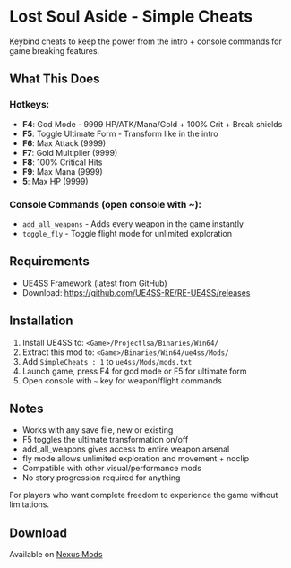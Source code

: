 # Lost Soul Aside - Simple Cheats

Keybind cheats to keep the power from the intro + console commands for game breaking features.

## What This Does

### Hotkeys:
- **F4**: God Mode - 9999 HP/ATK/Mana/Gold + 100% Crit + Break shields
- **F5**: Toggle Ultimate Form - Transform like in the intro
- **F6**: Max Attack (9999)  
- **F7**: Gold Multiplier (9999)
- **F8**: 100% Critical Hits
- **F9**: Max Mana (9999)
- **5**: Max HP (9999)

### Console Commands (open console with ~):
- `add_all_weapons` - Adds every weapon in the game instantly
- `toggle_fly` - Toggle flight mode for unlimited exploration

## Requirements

- UE4SS Framework (latest from GitHub)
- Download: https://github.com/UE4SS-RE/RE-UE4SS/releases

## Installation

1. Install UE4SS to: `<Game>/Projectlsa/Binaries/Win64/`
2. Extract this mod to: `<Game>/Binaries/Win64/ue4ss/Mods/`
3. Add `SimpleCheats : 1` to `ue4ss/Mods/mods.txt`
4. Launch game, press F4 for god mode or F5 for ultimate form
5. Open console with `~` key for weapon/flight commands

## Notes

- Works with any save file, new or existing
- F5 toggles the ultimate transformation on/off
- add_all_weapons gives access to entire weapon arsenal  
- fly mode allows unlimited exploration and movement + noclip 
- Compatible with other visual/performance mods  
- No story progression required for anything

For players who want complete freedom to experience the game without limitations.

## Download

Available on [Nexus Mods](https://www.nexusmods.com/lostsoulaside/mods/12)
